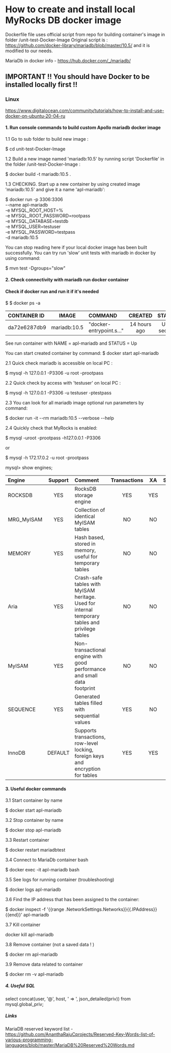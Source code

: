 # How to create and install local MyRocks DB docker image

Dockerfile file uses official script from repo
for building container's image in folder 
/unit-test-Docker-Image
Original script is :
https://github.com/docker-library/mariadb/blob/master/10.5/
and it is modified to our needs. 

MariaDb in docker info - https://hub.docker.com/_/mariadb/

##  IMPORTANT !! You should have Docker to be installed locally first !!

### Linux

https://www.digitalocean.com/community/tutorials/how-to-install-and-use-docker-on-ubuntu-20-04-ru

#### 1. Run console commands to build custom Apollo mariadb docker image

1.1 Go to sub folder to build new image :

$ cd unit-test-Docker-Image


1.2 Build a new image named 'mariadb:10.5' by running script 'Dockerfile' in the folder /unit-test-Docker-Image :

$ docker build -t mariadb:10.5 .


1.3 CHECKING. Start up a new container by using created image 'mariadb:10.5' and give it a name 'apl-mariadb':

$ docker run -p 3306:3306 \
    --name apl-mariadb \
    -e MYSQL_ROOT_HOST=% \
    -e MYSQL_ROOT_PASSWORD=rootpass \
    -e MYSQL_DATABASE=testdb \
    -e MYSQL_USER=testuser \
    -e MYSQL_PASSWORD=testpass \
    -d mariadb:10.5

You can stop reading here if your local docker image has been built successfully. You can try run 'slow' unit tests with mariadb in docker by using command:

$ mvn test -Dgroups="slow" 

#### 2. Check connectivity with mariadb run docker container  

#### Check if docker run and run it if it's needed

$ $ docker ps -a

| CONTAINER ID | IMAGE | COMMAND | CREATED | STATUS | PORTS | NAMES |
|:---|:---:|:---|:---:|:---:|:---:|:---:|
| da72e6287db9 | mariadb:10.5 | "docker-entrypoint.s…" | 14 hours ago | Up 1 second | 0.0.0.0:3306->3306/tcp | apl-mariadb |

See run container with NAME = apl-mariadb and STATUS = Up

You can start created container by command: $ docker start apl-mariadb 

2.1 Quick check mariadb is accessible on local PC :

$ mysql -h 127.0.0.1 -P3306 -u root -prootpass

2.2 Quick check by access with 'testuser' on local PC :

$ mysql -h 127.0.0.1 -P3306 -u testuser -ptestpass

2.3 You can look for all mariadb image optional run parameters by command:

$ docker run -it --rm mariadb:10.5 --verbose --help

2.4 Quickly check that MyRocks is enabled:

$ mysql -uroot -prootpass -h127.0.0.1 -P3306

or 

$ mysql -h 172.17.0.2 -u root -prootpass

mysql> show engines;

| Engine | Support | Comment | Transactions | XA | Savepoints |
|:---|:---:|:---|:---:|:---:|:---:|
| ROCKSDB            | YES     | RocksDB storage engine                                                                          | YES          | YES  | YES        |
| MRG_MyISAM         | YES     | Collection of identical MyISAM tables                                                           | NO           | NO   | NO         |
| MEMORY             | YES     | Hash based, stored in memory, useful for temporary tables                                       | NO           | NO   | NO         |
| Aria               | YES     | Crash-safe tables with MyISAM heritage. Used for internal temporary tables and privilege tables | NO           | NO   | NO         |
| MyISAM             | YES     | Non-transactional engine with good performance and small data footprint                         | NO           | NO   | NO         |
| SEQUENCE           | YES     | Generated tables filled with sequential values                                                  | YES          | NO   | YES        |
| InnoDB             | DEFAULT | Supports transactions, row-level locking, foreign keys and encryption for tables                | YES          | YES  | YES        |
 

#### 3. Useful docker commands

3.1 Start container by name

$ docker start apl-mariadb

3.2 Stop container by name

$ docker stop apl-mariadb

3.3 Restart container

$ docker restart mariadbtest

3.4 Connect to MariaDb container bash

$ docker exec -it apl-mariadb bash

3.5 See logs for running container (troubleshooting) 

$ docker logs apl-mariadb

3.6 Find the IP address that has been assigned to the container:
    
$ docker inspect -f '{{range .NetworkSettings.Networks}}{{.IPAddress}}{{end}}' apl-mariadb

3.7 Kill container

docker kill apl-mariadb

3.8 Remove container (not a saved data ! )

$ docker rm apl-mariadb

3.9 Remove data related to container

$ docker rm -v apl-mariadb

##### 4. Useful SQL

select concat(user, '@', host, ' => ', json_detailed(priv)) from mysql.global_priv;

##### Links

MariaDB reserved keyword list - https://github.com/AnanthaRajuCprojects/Reserved-Key-Words-list-of-various-programming-languages/blob/master/MariaDB%20Reserved%20Words.md 